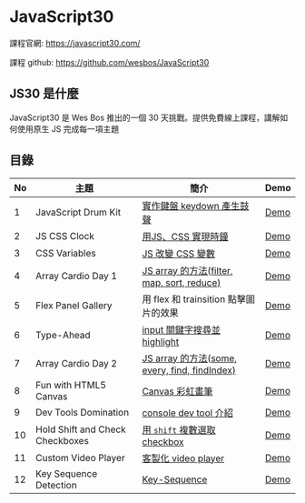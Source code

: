 # JavaScript30

課程官網: <https://javascript30.com/>

課程 github: <https://github.com/wesbos/JavaScript30>

## JS30 是什麼

JavaScript30 是 Wes Bos 推出的一個 30 天挑戰。提供免費線上課程，講解如何使用原生 JS 完成每一項主題

## 目錄

No |主題| 簡介 | Demo
--- | ---| --- | ---
1 | JavaScript Drum Kit | [實作鍵盤 keydown 產生鼓聲](https://github.com/npcenthusiasm/JS30/tree/master/01-JavaScript-Drum-Kit) |  [Demo](https://npcenthusiasm.github.io/JS30/01-JavaScript-Drum-Kit/)
2| JS CSS Clock | [用JS、CSS 實現時鐘](https://github.com/npcenthusiasm/JS30/tree/master/02-JS-CSS-Clock) | [Demo](https://npcenthusiasm.github.io/JS30/02-JS-CSS-Clock/)
3| CSS Variables | [JS 改變 CSS 變數](https://github.com/npcenthusiasm/JS30/tree/master/03-CSS-Variables) | [Demo](https://npcenthusiasm.github.io/JS30/03-CSS-Variables/)
4 | Array Cardio Day 1 | [JS array 的方法(filter, map, sort, reduce)](https://github.com/npcenthusiasm/JS30/tree/master/04-Array-Cardio-Day1) | [Demo](https://npcenthusiasm.github.io/JS30/04-Array-Cardio-Day1/)
5 | Flex Panel Gallery | 用 flex 和 trainsition 點擊圖片的效果  | [Demo](https://npcenthusiasm.github.io/JS30/05-Flex-Panel-Gallery/)
6 | Type-Ahead | [input 關鍵字搜尋並 highlight](https://github.com/npcenthusiasm/JS30/tree/master/06-Type-Ahead) | [Demo](https://npcenthusiasm.github.io/JS30/06-Type-Ahead/)
7 | Array Cardio Day 2 | [JS array 的方法(some, every, find, findIndex)](https://github.com/npcenthusiasm/JS30/tree/master/07-Array-Cardio-Day2) | [Demo](https://npcenthusiasm.github.io/JS30/07-Array-Cardio-Day2/)
8 | Fun with HTML5 Canvas | [Canvas 彩虹畫筆](https://github.com/npcenthusiasm/JS30/tree/master/08-Fun-with-HTML5-Canvas) | [Demo](https://npcenthusiasm.github.io/JS30/08-Fun-with-HTML5-Canvas/)
9 | Dev Tools Domination | [console dev tool 介紹](https://github.com/npcenthusiasm/JS30/tree/master/09-Dev-Tools-Domination) | [Demo](https://npcenthusiasm.github.io/JS30/09-Dev-Tools-Domination/)
10 | Hold Shift and Check Checkboxes| [用 `shift` 複數選取 checkbox](https://github.com/npcenthusiasm/JS30/tree/master/10-Hold-Shift-and-Check-Checkboxes) | [Demo](https://npcenthusiasm.github.io/JS30/10-Hold-Shift-and-Check-Checkboxes/)
11 | Custom Video Player| [客製化 video player](https://github.com/npcenthusiasm/JS30/tree/master/11-Custom-Video-Player) | [Demo](https://npcenthusiasm.github.io/JS30/11-Custom-Video-Player/)
12 | Key Sequence Detection| [Key-Sequence](https://github.com/npcenthusiasm/JS30/tree/master/12-Key-Sequence-Detection) | [Demo](https://npcenthusiasm.github.io/JS30/12-Key-Sequence-Detection/)
